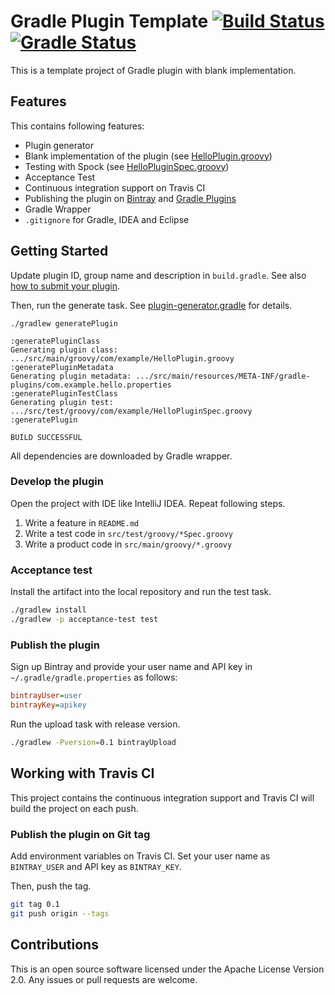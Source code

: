 Gradle Plugin Template [![Build Status](https://travis-ci.org/int128/gradle-plugin-starter.svg?branch=master)](https://travis-ci.org/int128/gradle-plugin-starter) [![Gradle Status](https://gradleupdate.appspot.com/int128/gradle-plugin-starter/status.svg?branch=master)](https://gradleupdate.appspot.com/int128/gradle-plugin-starter/status)
======================

This is a template project of Gradle plugin with blank implementation.


Features
--------

This contains following features:

  * Plugin generator
  * Blank implementation of the plugin (see [HelloPlugin.groovy](src/main/groovy/com/example/HelloPlugin.groovy))
  * Testing with Spock (see [HelloPluginSpec.groovy](src/test/groovy/com/example/HelloPluginSpec.groovy))
  * Acceptance Test
  * Continuous integration support on Travis CI
  * Publishing the plugin on [Bintray](https://bintray.com) and [Gradle Plugins](http://plugins.gradle.org)
  * Gradle Wrapper
  * `.gitignore` for Gradle, IDEA and Eclipse


Getting Started
---------------

Update plugin ID, group name and description in `build.gradle`.
See also [how to submit your plugin](http://plugins.gradle.org/submit).

Then, run the generate task. See [plugin-generator.gradle](gradle/plugin-generator.gradle) for details.

```
./gradlew generatePlugin

:generatePluginClass
Generating plugin class: .../src/main/groovy/com/example/HelloPlugin.groovy
:generatePluginMetadata
Generating plugin metadata: .../src/main/resources/META-INF/gradle-plugins/com.example.hello.properties
:generatePluginTestClass
Generating plugin test: .../src/test/groovy/com/example/HelloPluginSpec.groovy
:generatePlugin

BUILD SUCCESSFUL
```

All dependencies are downloaded by Gradle wrapper.

### Develop the plugin

Open the project with IDE like IntelliJ IDEA.
Repeat following steps.

1. Write a feature in `README.md`
2. Write a test code in `src/test/groovy/*Spec.groovy`
3. Write a product code in `src/main/groovy/*.groovy`

### Acceptance test

Install the artifact into the local repository and run the test task.

```sh
./gradlew install
./gradlew -p acceptance-test test
```

### Publish the plugin

Sign up Bintray and provide your user name and API key in `~/.gradle/gradle.properties` as follows:

```ini
bintrayUser=user
bintrayKey=apikey
```

Run the upload task with release version.

```sh
./gradlew -Pversion=0.1 bintrayUpload
```


Working with Travis CI
----------------------

This project contains the continuous integration support and Travis CI will build the project on each push.

### Publish the plugin on Git tag

Add environment variables on Travis CI. Set your user name as `BINTRAY_USER` and API key as `BINTRAY_KEY`.

Then, push the tag.

```sh
git tag 0.1
git push origin --tags
```


Contributions
-------------

This is an open source software licensed under the Apache License Version 2.0.
Any issues or pull requests are welcome.
